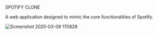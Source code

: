 SPOTIFY CLONE

A web application designed to mimic the core functionalities of Spotify.


![Screenshot 2025-03-09 170828](https://github.com/user-attachments/assets/3b614295-6a96-4ebd-ab42-41aaa417ce8b)
